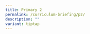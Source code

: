 ```yaml
---
title: Primary 2
permalink: /curriculum-briefing/p2/
description: ""
variant: tiptap
---
```

<p></p><p></p>
